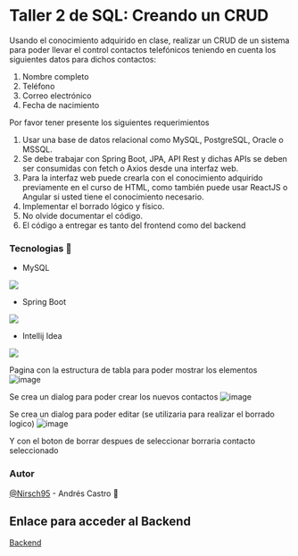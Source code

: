 # Taller 2 de SQL: Creando un CRUD

Usando el conocimiento adquirido en clase, realizar un CRUD de un sistema para poder llevar el control contactos telefónicos teniendo en cuenta los siguientes datos para dichos contactos:

1.	Nombre completo
2.	Teléfono
3.	Correo electrónico
4.	Fecha de nacimiento

Por favor tener presente los siguientes requerimientos

1.	Usar una base de datos relacional como MySQL, PostgreSQL, Oracle o MSSQL.
2.	Se debe trabajar con Spring Boot, JPA, API Rest y dichas APIs se deben ser consumidas con fetch o Axios desde una interfaz web.
3.	Para la interfaz web puede crearla con el conocimiento adquirido previamente en el curso de HTML, como también puede usar ReactJS o Angular si usted tiene el conocimiento necesario.
4.	Implementar el borrado lógico y físico.
5.	No olvide documentar el código.
6.	El código a entregar es tanto del frontend como del backend

### Tecnologias :wrench:
*	MySQL

![](https://styles.redditmedia.com/t5_2qm6k/styles/communityIcon_dhjr6guc03x51.png?width=256&s=3e825b7205c7f497d4695028e358d26ee359f84b)

*	Spring Boot

![](https://miro.medium.com/max/256/0*Qrh5x0L5XWFRvA9P.png)

* Intellij Idea

![](https://dashboard.snapcraft.io/site_media/appmedia/2017/10/logo_zjwX5FR.png)

Pagina con la estructura de tabla para poder mostrar los elementos
![image](https://user-images.githubusercontent.com/37886668/190059607-e5449722-d14f-4a97-af2d-3bfcf95604c2.png)

Se crea un dialog para poder crear los nuevos contactos
![image](https://user-images.githubusercontent.com/37886668/190059767-93732c5e-8644-4888-8d32-9bd33bcf348c.png)

Se crea un dialog para poder editar (se utilizaria para realizar el borrado logico)
![image](https://user-images.githubusercontent.com/37886668/190059858-3e2d8908-4f97-46bd-9a15-9be52ddf15bd.png)

Y con el boton de borrar despues de seleccionar borraria contacto seleccionado

### Autor
[@Nirsch95](https://github.com/Nirsch95) - Andrés Castro :wolf:

## Enlace para acceder al Backend
[Backend](https://github.com/Nirsch95/contacts)

